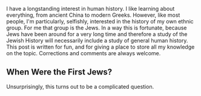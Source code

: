 I have a longstanding interest in human history. I like learning about everything, from ancient China to modern Greeks. However, like most people, I'm particularly, selfishly, interested in the history of my own ethnic group. For me that group is the Jews. In a way this is fortunate, because Jews have been around for a very long time and therefore a study of the Jewish History will necessarily include a study of general human history. This post is written for fun, and for giving a place to store all my knowledge on the topic. Corrections and comments are always welcome. 

## When Were the First Jews? 

Unsurprisingly, this turns out to be a complicated question.





